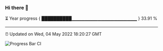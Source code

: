 ### Hi there 👋

⏳ Year progress { ██████████▁▁▁▁▁▁▁▁▁▁▁▁▁▁▁▁▁▁▁▁ } 33.91 %

---

⏰ Updated on Wed, 04 May 2022 18:20:27 GMT

![Progress Bar CI](https://github.com/liununu/liununu/workflows/Progress%20Bar%20CI/badge.svg)
